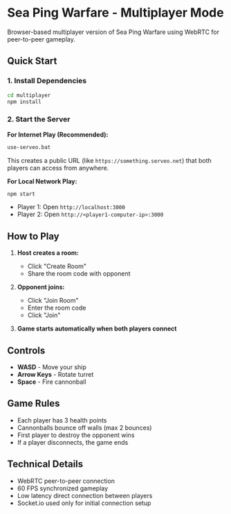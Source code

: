 # Sea Ping Warfare - Multiplayer Mode

Browser-based multiplayer version of Sea Ping Warfare using WebRTC for peer-to-peer gameplay.

## Quick Start

### 1. Install Dependencies
```bash
cd multiplayer
npm install
```

### 2. Start the Server

**For Internet Play (Recommended):**
```bash
use-serveo.bat
```
This creates a public URL (like `https://something.serveo.net`) that both players can access from anywhere.

**For Local Network Play:**
```bash
npm start
```
- Player 1: Open `http://localhost:3000`
- Player 2: Open `http://<player1-computer-ip>:3000`

## How to Play

1. **Host creates a room:**
   - Click "Create Room"
   - Share the room code with opponent

2. **Opponent joins:**
   - Click "Join Room"
   - Enter the room code
   - Click "Join"

3. **Game starts automatically when both players connect**

## Controls

- **WASD** - Move your ship
- **Arrow Keys** - Rotate turret
- **Space** - Fire cannonball

## Game Rules

- Each player has 3 health points
- Cannonballs bounce off walls (max 2 bounces)
- First player to destroy the opponent wins
- If a player disconnects, the game ends

## Technical Details

- WebRTC peer-to-peer connection
- 60 FPS synchronized gameplay
- Low latency direct connection between players
- Socket.io used only for initial connection setup